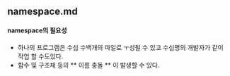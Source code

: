 ## namespace.md
#### namespace의 필요성
- 하나의 프로그램은 수십 수백개의 파일로 ㅜ성될 수 있고 수십명의 개발자가 같이 작업 할 수도있다.
- 함수 및 구조체 등의 ** 이름 충돌 ** 이 발생할 수 있다.
